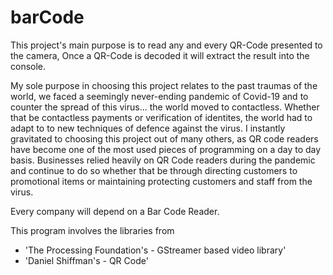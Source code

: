 # barCode
This project's main purpose is to read any and every QR-Code presented to the camera,
Once a QR-Code is decoded it will extract the result into the console.

My sole purpose in choosing this project relates to the past traumas of the world,
we faced a seemingly never-ending pandemic of Covid-19 and to counter the spread of this virus... the world moved 
to contactless.
                      Whether that be contactless payments or verification of identites, the world had to adapt to 
to new techniques of defence against the virus. I instantly gravitated to choosing this project out of many others, as QR code readers have become one of the most used pieces of programming on a day to day basis. Businesses relied heavily on QR Code readers during the pandemic and continue to do so whether that be through directing customers to promotional items or maintaining protecting customers and staff from the virus.

Every company will depend on a Bar Code Reader.

This program involves the libraries from 
* 'The Processing Foundation's - GStreamer based video library'
* 'Daniel Shiffman's - QR Code'

